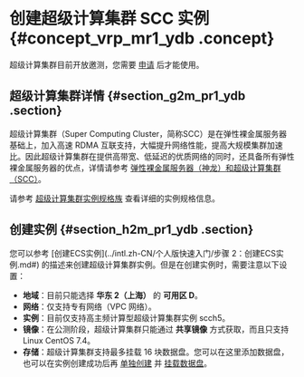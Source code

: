 # 创建超级计算集群 SCC 实例 {#concept_vrp_mr1_ydb .concept}

超级计算集群目前开放邀测，您需要 [申请](https://page-intl.aliyun.com/form/scc_internet/index.htm) 后才能使用。

## 超级计算集群详情 {#section_g2m_pr1_ydb .section}

超级计算集群（Super Computing Cluster，简称SCC）是在弹性裸金属服务器基础上，加入高速 RDMA 互联支持，大幅提升网络性能，提高大规模集群加速比。因此超级计算集群在提供高带宽、低延迟的优质网络的同时，还具备所有弹性裸金属服务器的优点，详情请参考 [弹性裸金属服务器（神龙）和超级计算集群（SCC）](../intl.zh-CN/产品简介/实例/弹性裸金属服务器（神龙）和超级计算集群（SCC）.md#)。

请参考 [超级计算集群实例规格族](../intl.zh-CN/产品简介/实例规格族.md#sccg5) 查看详细的实例规格信息。

## 创建实例 {#section_h2m_pr1_ydb .section}

您可以参考 [创建ECS实例](../intl.zh-CN/个人版快速入门/步骤 2：创建ECS实例.md#) 的描述来创建超级计算集群实例。但是在创建实例时，需要注意以下设置：

-   **地域**：目前只能选择 **华东 2（上海）** 的 **可用区 D**。
-   **网络**：仅支持专有网络（VPC 网络）。
-   **实例**：目前仅支持高主频计算型超级计算集群实例 scch5。
-   **镜像**：在公测阶段，超级计算集群只能通过 **共享镜像** 方式获取，而且只支持 Linux CentOS 7.4。
-   **存储**：超级计算集群支持最多挂载 16 块数据盘。您可以在这里添加数据盘，也可以在实例创建成功后再 [单独创建](intl.zh-CN/用户指南/云盘/创建云盘.md#) 并 [挂载数据盘](intl.zh-CN/用户指南/云盘/挂载云盘.md#)。

